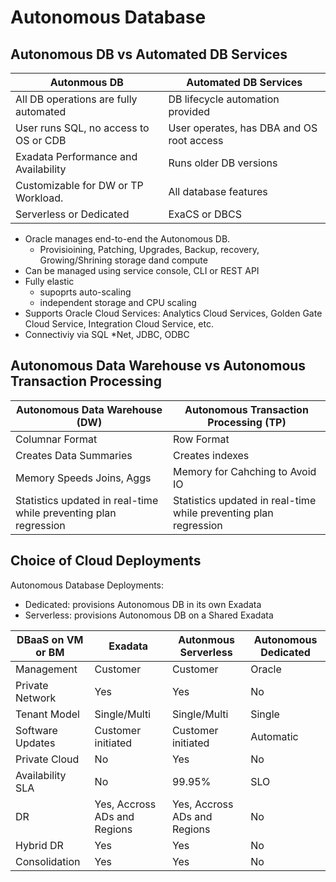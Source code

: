 # Autonomous Database

## Autonomous DB vs Automated DB Services

| Autonmous DB | Automated DB Services |
| --- | ---|
| All DB operations are fully automated | DB lifecycle automation provided |
| User runs SQL, no access to OS or CDB | User operates, has DBA and OS root access |
| Exadata Performance and Availability  | Runs older DB versions |
| Customizable for DW or TP Workload.   | All database features |
| Serverless or Dedicated               | ExaCS or DBCS |

- Oracle manages end-to-end the Autonomous DB.
  - Provisioining, Patching, Upgrades, Backup, recovery, Growing/Shrining storage dand compute
- Can be managed using service console, CLI or REST API
- Fully elastic
  - supoprts auto-scaling
  - independent storage and CPU scaling
- Supports Oracle Cloud Services: Analytics Cloud Services, Golden Gate Cloud Service, Integration Cloud Service, etc.
- Connectiviy via SQL *Net, JDBC, ODBC
## Autonomous Data Warehouse vs Autonomous Transaction Processing

| Autonomous Data Warehouse (DW) | Autonomous Transaction Processing (TP) |
| --- | --- |
| Columnar Format | Row Format |
| Creates Data Summaries | Creates indexes |
| Memory Speeds Joins, Aggs | Memory for Cahching to Avoid IO |
| Statistics updated in real-time while preventing plan regression | Statistics updated in real-time while preventing plan regression |

## Choice of Cloud Deployments
Autonomous Database Deployments:
- Dedicated: provisions Autonomous DB in its own Exadata
- Serverless: provisions Autonomous DB on a Shared Exadata

| DBaaS on VM or BM | Exadata | Autonmous Serverless | Autonomous Dedicated |
| --- | --- | --- | --- |
| Management | Customer | Customer | Oracle | Oracle |
| Private Network | Yes | Yes | No | Yes |
| Tenant Model | Single/Multi | Single/Multi | Single | Single/Multi
| Software Updates| Customer initiated | Customer initiated | Automatic | Customer Policy Control |
| Private Cloud | No | Yes | No | Yes |
| Availability SLA | No | 99.95% | SLO | SLO |
| DR | Yes, Accross ADs and Regions | Yes, Accross ADs and Regions | No | No |
| Hybrid DR | Yes | Yes | No | No |
| Consolidation | Yes | Yes | No | Yes |

